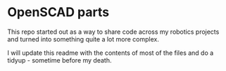 # OpenSCAD parts

This repo started out as a way to share code across my robotics projects and turned into something quite a lot more complex.

I will update this readme with the contents of most of the files and do a tidyup - sometime before my death.